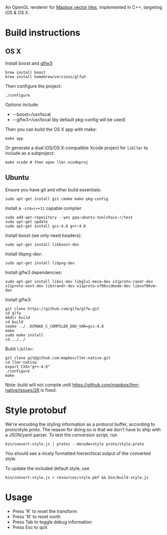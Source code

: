 An OpenGL renderer for [Mapbox vector tiles](https://www.mapbox.com/blog/vector-tiles),
implemented in C++, targeting iOS & OS X.

# Build instructions

## OS X

Install boost and [glfw3](http://www.glfw.org/docs/latest/):

```
brew install boost
brew install homebrew/versions/glfw3
```

Then configure the project:

    ./configure

Options include:

 - --boost=/usr/local
 - --glfw3=/usr/local (by default pkg-config will be used)

Then you can build the OS X app with make:

    make app

Or generate a dual iOS/OS X-compatible Xcode project for `libllmr` to include as a subproject:

    make xcode # then open llmr.xcodeproj

## Ubuntu

Ensure you have git and other build essentials:

    sudo apt-get install git cmake make pkg-config

Install a `-std=c++11` capable compiler

    sudo add-apt-repository --yes ppa:ubuntu-toolchain-r/test
    sudo apt-get update
    sudo apt-get install gcc-4.8 g++-4.8

Install boost (we only need headers):

    sudo apt-get install libboost-dev

Install libpng-dev:

    sudo apt-get install libpng-dev

Install glfw3 dependencies:

    sudo apt-get install libxi-dev libglu1-mesa-dev x11proto-randr-dev x11proto-xext-dev libxrandr-dev x11proto-xf86vidmode-dev libxxf86vm-dev

Install glfw3:

    git clone https://github.com/glfw/glfw.git
    cd glfw
    mkdir build
    cd build
    cmake ../ -DCMAKE_C_COMPILER_ENV_VAR=gcc-4.8
    make
    sudo make install
    cd ../../

Build `libllmr`:

    git clone git@github.com:mapbox/llmr-native.git
    cd llmr-native
    export CXX="g++-4.8"
    ./configure
    make

Note: build will not compile until https://github.com/mapbox/llmr-native/issues/26 is fixed.

# Style protobuf

We're encoding the styling information as a protocol buffer, according to
proto/style.proto. The reason for doing so is that we don't have to ship with a
JSON/yaml parser. To test the conversion script, run

```
bin/convert-style.js | protoc --decode=style proto/style.proto
```

You should see a nicely formatted hierarchical output of the converted style.


To update the included default style, use

```
bin/convert-style.js > resources/style.pbf && bin/build-style.js
```


# Usage

- Press 'R' to reset the transform
- Press 'N' to reset north
- Press Tab to toggle debug information
- Press Esc to quit
